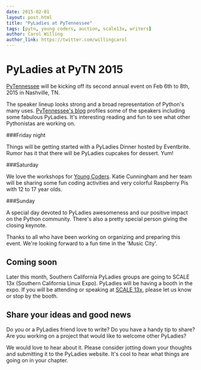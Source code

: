 ```yaml
---
date: 2015-02-01
layout: post.html
title: "PyLadies at PyTennessee"
tags: [pytn, young coders, auction, scale13x, writers]
author: Carol Willing
author_link: https://twitter.com/willingcarol
---
```



PyLadies at PyTN 2015
=====================

[PyTennessee](https://www.pytennessee.org/)
will be kicking off its second annual event on Feb 6th to 8th, 2015
in Nashville, TN.

The speaker lineup looks strong and a broad representation of Python's
many uses. [PyTennessee's blog](http://pytennessee.tumblr.com/) profiles some
of the speakers including some fabulous PyLadies. It's interesting reading
and fun to see what other Pythonistas are working on.

###Friday night

Things will be getting started with a PyLadies Dinner hosted by Eventbrite.
Rumor has it that there will be PyLadies cupcakes for dessert. Yum!

###Saturday

We love the workshops for
[Young Coders](https://www.pytennessee.org/young-coders/). Katie Cunningham
and her team will be sharing some fun coding activities and very colorful
Raspberry Pis with 12 to 17 year olds.

###Sunday

A special day devoted to PyLadies awesomeness and our positive impact on the
Python community. There's also a pretty special person giving the closing
keynote.

Thanks to all who have been working on organizing and preparing this event.
We're looking forward to a fun time in the 'Music City'.


Coming soon
-----------
Later this month, Southern California PyLadies groups are going to SCALE 13x
(Southern California Linux Expo). PyLadies will be having a booth in the
expo. If you will be attending or speaking at
[SCALE 13x](http://www.socallinuxexpo.org/scale/13x), please let us know or
stop by the booth.


Share your ideas and good news
------------------------------
Do you or a PyLadies friend love to write? Do you have a handy tip to share?
Are you working on a project that would like to welcome other PyLadies?

We would love to hear about it. Please consider jotting down your thoughts
and submitting it to the PyLadies website. It's cool to hear what things
are going on in your chapter.
